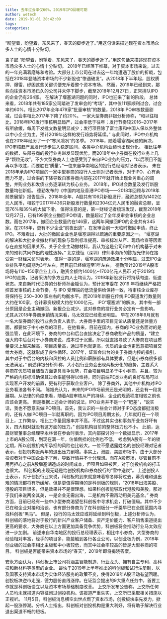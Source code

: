 ```yaml
---
title: 去年过会率仅60%，2019年IPO回暖可期
author: wetech
date: 2019-01-01 20:42:09
tags: 
categories: 
---
```

“盼望着，盼望着，东风来了，春天的脚步近了。”用这句话来描述现在资本市场众多人士的心情十分贴切。
<!-- more -->
袁子懿
“盼望着，盼望着，东风来了，春天的脚步近了。”用这句话来描述现在资本市场众多人士的心情十分贴切。
2018年已经落下帷幕，对于资本市场来说，过去的一年充满着磨练和考验。大部分上市公司在过去这一年均遭遇了股价的折戟，包括在2018年登陆资本市场的不少新股也“惨遇破发”。从2018年下半年起，股权质押、爆雷、纾困这些关键词便充斥着整个资本市场。
然而，2019年已经到来，那些向往资本市场已久的公司并未停下脚步，截至2018年12月27日，正常排队IPO的企业仍有264家。
在解决了堰塞湖问题的同时，IPO也迎来了新的阶段。
总体来看，2018年共有185家公司踏进了发审会的“考场”，其中仅111家顺利过会，过会率约60%。相比2017年全年479家“批量审核”的数量，2018年IPO审核数量剧减，过会率相比2017年下降了约20%。
一家大型券商非银分析师称，“和以往相比，2018年IPO发行审核明显趋严，过会率低于往年；发行节奏较2016~2017年有所放缓，每周下发批文数量明显减少；发行项目除了富士康和中国人保以外整体以中小企业为主。预计2019年这样的发行趋势将延续。”
与此同时，IPO中介机构也在2018年经历了一个“寒风凛冽”的冬季。
2018年，随着堰塞湖问题的解决，IPO审核趋严且发行逐步进入稳定区间，各类中介机构业绩也出现分化。
相比往年的数据，头部券商的投行业务越发显现优势，而2018年中小券商在投行业务上几乎“颗粒无收”。不少大型券商人士也感受到了来自IPO业务的压力，“以后项目不能再以多取胜，而要胜在‘质量’。”一位来自华南地区的投行总经理对记者表示。
未在2018年承办IPO项目的一家中型券商的投行人士则对记者表示，对于IPO，心有余而力不足，过会率的下降导致自家券商内部在2017年就开始出现业务重心的调整，并购业务和发债业务逐渐转为核心业务。
2018年，IPO过会数量及发行新股数量均创新低。
德勤发布的《中国内地及香港IPO市场——2018年回顾与2019年前景展望》报告显示，2018年全年，A股共有106只新股发行，融资总额为1402亿元人民币，相较于2017年436只新股发行数量和2304亿元人民币的融资总额，呈现76%和39%的大幅下滑。
值得注意的是，第一财经记者梳理发现，截至2018年12月27日，已有199家企业撤回IPO申请，数量超过了全年发审会审核的企业总数。而在2017年，撤回企业数量约在146家，这两年间撤回IPO的企业共有345家。在2018年，更有不少企业“前夜出逃”，在发审会前一天临时撤回申请，终止IPO。不难看出，大批的撤回企业也是堰塞湖得以疏通的重要原因之一。
“堰塞湖的解决和大批企业撤材料的现象与盈利标准提高、审核标准从严、现场检查等因素存在直接的因果关系。关于企业主动撤材料，我认为这是公司和中介机构基于对未来的预判共同作出的理性选择。” 北京德恒（深圳）律师事务所的陈旭光律师在接受第一财经采访时表示。
值得一提的是，堰塞湖的疏通效果十分明显，过去IPO企业排队平均周期为3年左右，而目前已经缩短至1年左右。
德勤预计2019年A股市场将有110~150家企业上市，融资金额约1400亿~1700亿元人民币
对于2019年IPO的走势，记者采访的多方业内人士均认为，2019年新股发行将持续匀速、低速状态。来自新时代证券的分析师孙金钜认为，预计发审委在 2019 年将继续严格把控首发审核的上会节奏，与 IPO 受理端的低流量供给保持一致，待审核企业库存将保持在 250~300 家左右的均衡水平。而2019年新股在传统IPO渠道发行数量则大约在100家，合计募资规模大约在1000亿元。
IPO“堰塞湖”的解决，其中有一部分原因是企业主动撤回，新报企业减少。这对券商的投行业务必定有一些影响。
尤其从2018年券商承销情况来看，马太效应已经愈发明显。
早在2018年9月就有一名大型券商的投行业务负责人表示，大券商手里的项目无论从质量还是体量方面，都要优于中小券商的项目。
在他看来，目前在国内，券商的IPO业务面对的是强监管，在此环境下，券商的中台和后台直接决定了券商收割产品的质量，“建立强大的中后台对于小券商来说，成本过于沉重。所以就直接导致了大券商在项目质量要求上越来越高，项目质量高，通过率也就更高，优质的企业也更愿意把项目交给大券商，这就形成了良性循环。2017年，证监会出台的关于券商内控的指引，其中对于中后台的内核和风控的人员比例和薪酬都有具体要求，但是小券商很多都无法满足。”
前述非银分析师称，大小投行业务会出现两极分化的趋势，主要系大券商在优质项目储备方面更具竞争优势，在会项目明显多于中小券商，并且，较为严格的内核标准确保其过会率能够得以维持，同时前端PE类业务的良好布局可以实现客户开发的前置，更有利于获取企业客户。
除了券商外，其他中介机构对IPO业务看法各有不同。
陈旭光认为，未来的IPO市场前景还是光明的，还会有一段发展期。从法律的角度来看，随着A股审核从严的持续，企业的规范程度相较之前也应该会更高。
但是根据上述会计师的说法，IPO业务并不是一个“肥差”，“说实话，我也不愿意去做IPO项目。首先，我认识的一些会计师对于IPO态度都挺消极的，还有人做IPO项目一半就离职的。因为IPO项目周期太长，几年就盯在一个项目上，工作繁杂，相比工作量回报率并不高。不过这其实也和事务所业务好坏有关，四大相对就没有这方面的压力。”
创投机构目前的整体压力也不小。
此前，达晨财智董事总经理李永林曾在参会时表示，其内部探讨的一个数据显示，2017年上市的A股公司，到现在满一年，估值倒挂的比例也不低。
考虑到A股有一年的锁定期，所以创投机构所承担的风险也比较大。一位不愿透露姓名的创投经理对记者表示，创投机构近两年的退出压力剧增。事实上，港股、美股市场中，由于大部分投资者对于中国企业不了解，导致行情并不十分理想。而在A股市场，尽管目前不用再担心之前A股堰塞湖造成的时间成本，但项目如果被否，对于创投机构的打击也很大。
科创板的出现无疑是给创投机构和券商投行的“雪中送炭”。
上述创投人士表示，对于创投行业来说，科创板的到来就意味着寒冬即将过去，募资难和退出难的情况都将有所缓解。但是更值得期待的是科创板的规则，“2018年出海美股、港股的项目很多，但是效果并不是很理想。如果科创板能够取代港股和美股，那对于我们来说两全其美，一是企业无需出海，二是机构不需再动用美元基金。”
券商方面，目前已经有一些中小型券商渴望在科创板中寻求机会，打破僵局。其中不少已在和企业对接和洽谈，也有部分券商为了在科创板分一杯羹早已在全国范围内寻找科创板“黑马”。
但是，投行的马太效应或将延续到科创板，上述分析师认为，科创板的落地将对于投行的新兴产业客户储备、资产定价能力、客户销售渠道提出更高的要求，大券商在以上方面更加具备竞争优势，科创板将会推动行业马太效应进一步加剧。
前述来自华南地区的投行总经理表示，相比中小券商，大型券商的经验相对丰富，经手的项目多，能接触到各行各业公司，以创业板为例，2018年创业板的过会率相比主板和中小板较低，而其中过会率较高的皆是大型券商的项目。
科创板是否能带来资本市场的“春天”，2019年即将揭晓答案。
 
 
安永方面认为，科创板上市公司将涵盖智能制造、行业龙头、拥有自主专利、高科技和新材料等类型的企业。
最快于2019年上半年推出的科创板和试行注册制，以及国家支持资本市场为实体经济服务的政策不变，使得2019年A股活动有望回暖。
创投板块逆市走强，德力股份直线涨停。在证监会提出的9大重点任务中，首要工作就是科创板设立以及资本市场基础制度改革。
上交所发布公告称，上交所任何人员均未就报道内容征询过创投机构。该报道严重失实，上交所已采取相关措施以正视听。
11月5日，科创板消息横空出世点燃了资本市场，创投板块率先发力，掀起一股涨停潮。分析人士指出，科创板对创投机构是重大利好，将有助于解决行业退出渠道不畅的短板。
